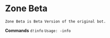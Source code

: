 # Zone Beta
```Zone Beta is Beta Version of the original bot.```

**Commands**
`d!info` `Usage: -info`
